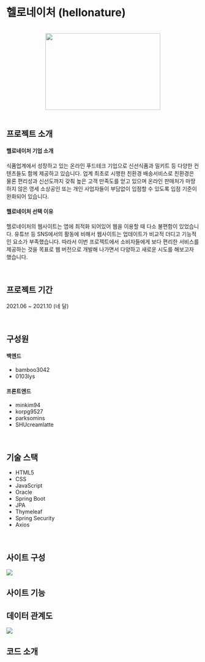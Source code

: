 # 헬로네이처 (hellonature) 
<br/>
<div align="center">

  <img src="https://user-images.githubusercontent.com/86812090/151704982-54d03338-7378-4580-9f0b-2d8ffcca7046.png" width="300" height="200" />
  
</div>
<br/>

## 프로젝트 소개
#### 헬로네이처 기업 소개
식품업계에서 성장하고 있는 온라인 푸드테크 기업으로 신선식품과 밀키트 등 다양한 컨텐츠들도 함께 제공하고 있습니다. 업계 최초로 시행한 친환경 배송서비스로 친환경은 물론 편리성과 신선도까지 갖춰 높은 고객 만족도를 얻고 있으며 온라인 판매처가 마땅하지 않은 영세 소상공인 또는 개인 사업자들이 부담없이 입점할 수 있도록 입점 기준이 완화되어 있습니다. 

#### 헬로네이처 선택 이유
헬로네이처의 웹사이트는 앱에 최적화 되어있어 웹을 이용할 때 다소 불편함이 있었습니다. 유튜브 등 SNS에서의 활동에 비해서 웹사이트는 업데이트가 비교적 더디고 기능적인 요소가 부족했습니다. 따라서 이번 프로젝트에서 소비자들에게 보다 편리한 서비스를 제공하는 것을 목표로 웹 버전으로 개발해 나가면서 다양하고 새로운 시도를 해보고자 했습니다.

<br/>

## 프로젝트 기간
2021.06 ~ 2021.10 (네 달)

<br/>

## 구성원
#### 백엔드
* bamboo3042
* 0103lys

#### 프론트엔드
* minkim94
* korpg9527
* parksomins
* SHUcreamlatte

<br/>

## 기술 스택
* HTML5
* CSS
* JavaScript
* Oracle
* Spring Boot
* JPA
* Thymeleaf
* Spring Security
* Axios

<br/>

## 사이트 구성
<img src="https://user-images.githubusercontent.com/86812090/151704955-d07c7f44-99cd-4bb7-b69c-326d849a3a73.png" />
<br/>

## 사이트 기능
## 데이터 관계도
<img src="https://user-images.githubusercontent.com/86812090/152960465-a60991ab-ad57-4281-8dc8-3ea4c267a90d.jpg" />
<br/>

## 코드 소개
